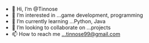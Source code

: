 - 👋 Hi, I’m @Tinnose
- 👀 I’m interested in ...game development, programming
- 🌱 I’m currently learning ...Python, Java
- 💞️ I’m looking to collaborate on ...projects
- 📫 How to reach me ...tinnose99@gmail.com

<!---
Tinnose/Tinnose is a ✨ special ✨ repository because its `README.md` (this file) appears on your GitHub profile.
You can click the Preview link to take a look at your changes.
--->
